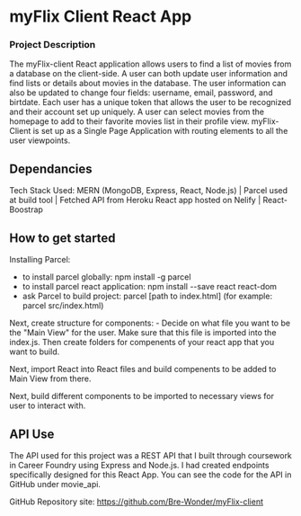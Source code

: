 # myFlix Client React App

### Project Description
  The myFlix-client React application allows users to find a list of movies from a database on the client-side. A user can both update user information and find lists or details about movies in the database. The user information can also be updated to change four fields: username, email, password, and birtdate. Each user has a unique token that allows the user to be recognized and their account set up uniquely. A user can select movies from the homepage to add to their favorite movies list in their profile view. myFlix-Client is set up as a Single Page Application with routing elements to all the user viewpoints. 

## Dependancies
Tech Stack Used: MERN (MongoDB, Express, React, Node.js) | Parcel used at build tool | Fetched API from Heroku
React app hosted on Nelify | React-Boostrap


## How to get started
  Installing Parcel:
   - to install parcel globally: npm install -g parcel
   - to install parcel react application: npm install --save react react-dom
   - ask Parcel to build project: parcel [path to index.html] (for example: parcel src/index.html)
  
  Next, create structure for components: 
    - Decide on what file you want to be the "Main View" for the user. Make sure that this file is imported into the index.js. Then create folders for compenents of your react app that you want to build. 
  
  Next, import React into React files and build compenents to be added to Main View from there. 

  Next, build different components to be imported to necessary views for user to interact with.



## API Use
  The API used for this project was a REST API that I built through coursework in Career Foundry using Express and Node.js. I had created endpoints specifically designed for this React App. You can see the code for the API in GitHub under movie_api. 

GitHub Repository site: https://github.com/Bre-Wonder/myFlix-client
